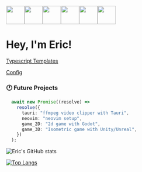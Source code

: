 <img src="https://cdn.7tv.app/emote/651c53a939bda127a3225b1f/4x.webp" width="50"/><img src="https://cdn.7tv.app/emote/6309e73ffe72a7a37ff476f5/4x.webp" height="50"/><img src="https://cdn.7tv.app/emote/6501ea45bad3f314ff03f597/4x.webp" height="50"/><img src="https://cdn.7tv.app/emote/61bb3d5cfba91c72ead6fa36/4x.webp" height="50"/><img src="https://cdn.7tv.app/emote/621db6feb825598c205c6f36/4x.webp" height="50"/><img src="https://cdn.7tv.app/emote/60b40a52a30f50ff196abc1b/4x.webp" height="50"/>
<h1>
  Hey, I'm Eric!
</h1>

 [Typescript Templates](https://github.com/eric-k-chu/templates)

 [Config](https://github.com/eric-k-chu/config)

### :clock1: Future Projects

```TypeScript
  await new Promise((resolve) =>
    resolve({
      tauri: "ffmpeg video clipper with Tauri",
      neovim: "neovim setup",
      game_2D: "2d game with Godot",
      game_3D: "Isometric game with Unity/Unreal",
    })
  );
```

![Eric's GitHub stats](https://github-readme-stats.vercel.app/api?username=eric-k-chu&show_icons=true&theme=tokyonight&count_private=true&hide=stars)

[![Top Langs](https://github-readme-stats.vercel.app/api/top-langs/?username=eric-k-chu&theme=tokyonight&layout=donut)](https://github.com/eric-k-chu/github-readme-stats)
